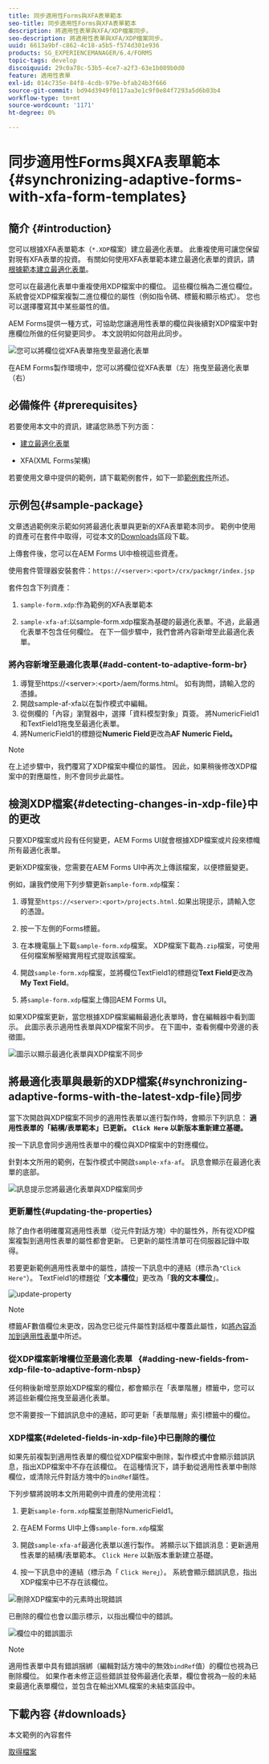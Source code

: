 ```yaml
---
title: 同步適用性Forms與XFA表單範本
seo-title: 同步適用性Forms與XFA表單範本
description: 將適用性表單與XFA/XDP檔案同步。
seo-description: 將適用性表單與XFA/XDP檔案同步。
uuid: 6613a9bf-c862-4c18-a5b5-f574d301e936
products: SG_EXPERIENCEMANAGER/6.4/FORMS
topic-tags: develop
discoiquuid: 29c0a78c-53b5-4ce7-a2f3-63e1b089b0d0
feature: 適用性表單
exl-id: 014c735e-84f8-4cdb-979e-bfab24b3f666
source-git-commit: bd94d3949f0117aa3e1c9f0e84f7293a5d6b03b4
workflow-type: tm+mt
source-wordcount: '1171'
ht-degree: 0%

---
```


# 同步適用性Forms與XFA表單範本{#synchronizing-adaptive-forms-with-xfa-form-templates}

## 簡介 {#introduction}

您可以根據XFA表單範本（`*.XDP`檔案）建立最適化表單。 此重複使用可讓您保留對現有XFA表單的投資。 有關如何使用XFA表單範本建立最適化表單的資訊，請[根據範本建立最適化表單](/help/forms/using/creating-adaptive-form.md#p-create-an-adaptive-form-based-on-an-xfa-form-template-p)。

您可以在最適化表單中重複使用XDP檔案中的欄位。 這些欄位稱為二進位欄位。 系統會從XDP檔案複製二進位欄位的屬性（例如指令碼、標籤和顯示格式）。 您也可以選擇覆寫其中某些屬性的值。

AEM Forms提供一種方式，可協助您讓適用性表單的欄位與後續對XDP檔案中對應欄位所做的任何變更同步。 本文說明如何啟用此同步。

![您可以將欄位從XFA表單拖曳至最適化表單](assets/drag-drop-xfa.gif.gif)

在AEM Forms製作環境中，您可以將欄位從XFA表單（左）拖曳至最適化表單（右）

## 必備條件 {#prerequisites}

若要使用本文中的資訊，建議您熟悉下列方面：

* [建立最適化表單](/help/forms/using/creating-adaptive-form.md)

* XFA(XML Forms架構)

若要使用文章中提供的範例，請下載範例套件，如下一節[範例套件](/help/forms/using/synchronizing-adaptive-forms-xfa.md#p-sample-package-p)所述。

## 示例包{#sample-package}

文章透過範例來示範如何將最適化表單與更新的XFA表單範本同步。 範例中使用的資產可在套件中取得，可從本文的[Downloads](/help/forms/using/synchronizing-adaptive-forms-xfa.md#p-downloads-p)區段下載。

上傳套件後，您可以在AEM Forms UI中檢視這些資產。

使用套件管理器安裝套件：`https://<server>:<port>/crx/packmgr/index.jsp`

套件包含下列資產：

1. `sample-form.xdp`:作為範例的XFA表單範本

1. `sample-xfa-af`:以sample-form.xdp檔案為基礎的最適化表單。不過，此最適化表單不包含任何欄位。 在下一個步驟中，我們會將內容新增至此最適化表單。

### 將內容新增至最適化表單{#add-content-to-adaptive-form-br}

1. 導覽至https://&lt;server>:&lt;port>/aem/forms.html。 如有詢問，請輸入您的憑據。
1. 開啟sample-af-xfa以在製作模式中編輯。
1. 從側欄的「內容」瀏覽器中，選擇「資料模型對象」頁簽。 將NumericField1和TextField1拖曳至最適化表單。
1. 將NumericField1的標題從&#x200B;**Numeric Field**&#x200B;更改為&#x200B;**AF Numeric Field。**

>[!NOTE]
>
>在上述步驟中，我們覆寫了XDP檔案中欄位的屬性。 因此，如果稍後修改XDP檔案中的對應屬性，則不會同步此屬性。

## 檢測XDP檔案{#detecting-changes-in-xdp-file}中的更改

只要XDP檔案或片段有任何變更，AEM Forms UI就會根據XDP檔案或片段來標幟所有最適化表單。

更新XDP檔案後，您需要在AEM Forms UI中再次上傳該檔案，以便標籤變更。

例如，讓我們使用下列步驟更新`sample-form.xdp`檔案：

1. 導覽至`https://<server>:<port>/projects.html.`如果出現提示，請輸入您的憑證。
1. 按一下左側的Forms標籤。
1. 在本機電腦上下載`sample-form.xdp`檔案。 XDP檔案下載為`.zip`檔案，可使用任何檔案解壓縮實用程式提取該檔案。

1. 開啟`sample-form.xdp`檔案，並將欄位TextField1的標題從&#x200B;**Text Field**&#x200B;更改為&#x200B;**My Text Field**。

1. 將`sample-form.xdp`檔案上傳回AEM Forms UI。

如果XDP檔案更新，當您根據XDP檔案編輯最適化表單時，會在編輯器中看到圖示。 此圖示表示適用性表單與XDP檔案不同步。 在下圖中，查看側欄中旁邊的表徵圖。

![圖示以顯示最適化表單與XDP檔案不同步](assets/sync-af-xfa.png)

## 將最適化表單與最新的XDP檔案{#synchronizing-adaptive-forms-with-the-latest-xdp-file}同步

當下次開啟與XDP檔案不同步的適用性表單以進行製作時，會顯示下列訊息：
**適用性表單的「結構/表單範本」已更新。 `Click Here` 以新版本重新建立基礎。**

按一下訊息會同步適用性表單中的欄位與XDP檔案中的對應欄位。

針對本文所用的範例，在製作模式中開啟`sample-xfa-af`。 訊息會顯示在最適化表單的底部。

![訊息提示您將最適化表單與XDP檔案同步](assets/sync-af-xfa-1.png)

### 更新屬性{#updating-the-properties}

除了由作者明確覆寫適用性表單（從元件對話方塊）中的屬性外，所有從XDP檔案複製到適用性表單的屬性都會更新。 已更新的屬性清單可在伺服器記錄中取得。

若要更新範例適用性表單中的屬性，請按一下訊息中的連結（標示為`"Click Here"`）。 TextField1的標題從「**文本欄位**」更改為「**我的文本欄位**」。

![update-property](assets/update-property.png)

>[!NOTE]
>
>標籤AF數值欄位未更改，因為您已從元件屬性對話框中覆蓋此屬性，如[將內容添加到適用性表單](#p-add-content-to-adaptive-form-br-p)中所述。

### 從XDP檔案新增欄位至最適化表單   {#adding-new-fields-from-xdp-file-to-adaptive-form-nbsp}

任何稍後新增至原始XDP檔案的欄位，都會顯示在「表單階層」標籤中，您可以將這些新欄位拖曳至最適化表單。

您不需要按一下錯誤訊息中的連結，即可更新「表單階層」索引標籤中的欄位。

### XDP檔案{#deleted-fields-in-xdp-file}中已刪除的欄位

如果先前複製到適用性表單的欄位從XDP檔案中刪除，製作模式中會顯示錯誤訊息，指出XDP檔案中不存在該欄位。 在這種情況下，請手動從適用性表單中刪除欄位，或清除元件對話方塊中的`bindRef`屬性。

下列步驟將說明本文所用範例中資產的使用流程：

1. 更新`sample-form.xdp`檔案並刪除NumericField1。
1. 在AEM Forms UI中上傳`sample-form.xdp`檔案
1. 開啟`sample-xfa-af`最適化表單以進行製作。 將顯示以下錯誤消息：更新適用性表單的結構/表單範本。 `Click Here` 以新版本重新建立基礎。

1. 按一下訊息中的連結（標示為「 `Click Here`」）。 系統會顯示錯誤訊息，指出XDP檔案中已不存在該欄位。

![刪除XDP檔案中的元素時出現錯誤](assets/no-element-xdp.png)

已刪除的欄位也會以圖示標示，以指出欄位中的錯誤。

![欄位中的錯誤圖示](assets/error-field.png)

>[!NOTE]
>
>適用性表單中具有錯誤捆綁（編輯對話方塊中的無效`bindRef`值）的欄位也視為已刪除欄位。 如果作者未修正這些錯誤並發佈最適化表單，欄位會視為一般的未結束最適化表單欄位，並包含在輸出XML檔案的未結束區段中。

## 下載內容 {#downloads}

本文範例的內容套件

[取得檔案](assets/sample-xfa-af-sync-1.0.zip)
